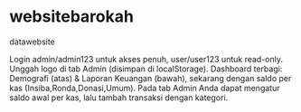 # websitebarokah
datawebsite

Login admin/admin123 untuk akses penuh, user/user123 untuk read-only.
Unggah logo di tab Admin (disimpan di localStorage).
Dashboard terbagi: Demografi (atas) & Laporan Keuangan (bawah), sekarang dengan saldo per kas (Insiba,Ronda,Donasi,Umum).
Pada tab Admin Anda dapat mengatur saldo awal per kas, lalu tambah transaksi dengan kategori.


<script type="module">
  // Import the functions you need from the SDKs you need
  import { initializeApp } from "https://www.gstatic.com/firebasejs/12.2.1/firebase-app.js";
  // TODO: Add SDKs for Firebase products that you want to use
  // https://firebase.google.com/docs/web/setup#available-libraries

  // Your web app's Firebase configuration
  const firebaseConfig = {
    apiKey: "AIzaSyC6s1V-g8KHNpJIjlSVTP7Twz4YLcjQtzY",
    authDomain: "database-barokah.firebaseapp.com",
    projectId: "database-barokah",
    storageBucket: "database-barokah.firebasestorage.app",
    messagingSenderId: "135687399675",
    appId: "1:135687399675:web:92bf5672e9b533e401285e"
  };

  // Initialize Firebase
  const app = initializeApp(firebaseConfig);
</script>
